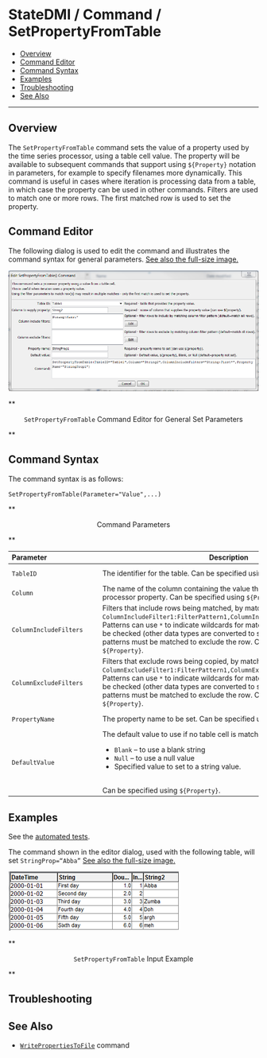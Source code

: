 # StateDMI / Command / SetPropertyFromTable #

* [Overview](#overview)
* [Command Editor](#command-editor)
* [Command Syntax](#command-syntax)
* [Examples](#examples)
* [Troubleshooting](#troubleshooting)
* [See Also](#see-also)

-------------------------

## Overview ##

The `SetPropertyFromTable` command sets the value of a property used by the time series processor,
using a table cell value.  The property will be available to subsequent
commands that support using `${Property}` notation in parameters,
for example to specify filenames more dynamically.
This command is useful in cases where iteration is processing data from a table,
in which case the property can be used in other commands.
Filters are used to match one or more rows.  The first matched row is used to set the property.

## Command Editor ##

The following dialog is used to edit the command and illustrates the command syntax for general parameters.
<a href="../SetPropertyFromTable.png">See also the full-size image.</a>

![SetPropertyFromTable](SetPropertyFromTable.png)

**<p style="text-align: center;">
`SetPropertyFromTable` Command Editor for General Set Parameters
</p>**

## Command Syntax ##

The command syntax is as follows:

```text
SetPropertyFromTable(Parameter="Value",...)
```
**<p style="text-align: center;">
Command Parameters
</p>**

| **Parameter**&nbsp;&nbsp;&nbsp;&nbsp;&nbsp;&nbsp;&nbsp;&nbsp;&nbsp;&nbsp;&nbsp;&nbsp;&nbsp;&nbsp;&nbsp;&nbsp;&nbsp;&nbsp;&nbsp;&nbsp;&nbsp;&nbsp;&nbsp;&nbsp;&nbsp;&nbsp; | **Description** | **Default**&nbsp;&nbsp;&nbsp;&nbsp;&nbsp;&nbsp;&nbsp;&nbsp;&nbsp;&nbsp; |
| --------------|-----------------|----------------- |
|`TableID`|The identifier for the table.  Can be specified using `${Property}`.|None – must be specified.|
|`Column`|The name of the column containing the value that will be used to set the processor property.   Can be specified using `${Property}`.|None – must be specified.|
|`ColumnIncludeFilters`|Filters that include rows being matched, by matching column values:<br>`ColumnIncludeFilter1:FilterPattern1,ColumnIncludeFilter2:FilterPattern2`<br>Patterns can use `*` to indicate wildcards for matches.  Only string values can be checked (other data types are converted to strings for comparison).  All patterns must be matched to exclude the row.  Can be specified using `${Property}`.|All rows are matched.|
|`ColumnExcludeFilters`|Filters that exclude rows being copied, by matching column values:<br>`ColumnExcludeFilter1:FilterPattern1,ColumnExcludeFilter2:FilterPattern2`<br>Patterns can use `*` to indicate wildcards for matches.  Only string values can be checked (other data types are converted to strings for comparison).  All patterns must be matched to exclude the row.  Can be specified using `${Property}`.|All rows are matched.|
|`PropertyName`|The property name to be set.  Can be specified using `${Property}`.|None – must be specified.|
|`DefaultValue`|The default value to use if no table cell is matched:<br><ul><li>`Blank` – to use a blank string</li><li>`Null` – to use a null value</li><li>Specified value to set to a string value.</li></ul><br>Can be specified using `${Property}`.|Property is set to null.|

## Examples ##

See the [automated tests](https://github.com/OpenWaterFoundation/cdss-app-statedmi-main/tree/master/test/regression/commands/SetPropertyFromTable).

The command shown in the editor dialog, used with the following table, will set `StringProp=“Abba”`
<a href="../SetPropertyFromTable_table.png">See also the full-size image.</a>

![SetPropertyFromTable table](SetPropertyFromTable_table.png)

**<p style="text-align: center;">
`SetPropertyFromTable` Input Example
</p>**

## Troubleshooting ##

## See Also ##

* [`WritePropertiesToFile`](../WritePropertiesToFile/WritePropertiesToFile) command
